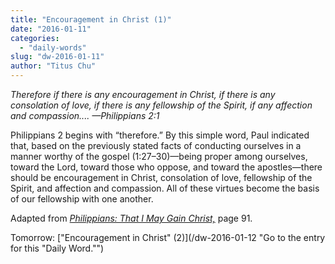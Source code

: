 ```yaml
---
title: "Encouragement in Christ (1)"
date: "2016-01-11"
categories: 
  - "daily-words"
slug: "dw-2016-01-11"
author: "Titus Chu"
---
```


_Therefore if there is any encouragement in Christ, if there is any consolation of love, if there is any fellowship of the Spirit, if any affection and compassion...._ _—Philippians 2:1_

Philippians 2 begins with “therefore.” By this simple word, Paul indicated that, based on the previously stated facts of conducting ourselves in a manner worthy of the gospel (1:27–30)—being proper among ourselves, toward the Lord, toward those who oppose, and toward the apostles—there should be encouragement in Christ, consolation of love, fellowship of the Spirit, and affection and compassion. All of these virtues become the basis of our fellowship with one another.

Adapted from _[Philippians: That I May Gain Christ,](/book-philippians "Go to the listing for this book.")_ page 91.

Tomorrow: ["Encouragement in Christ" (2)](/dw-2016-01-12 "Go to the entry for this "Daily Word."")
